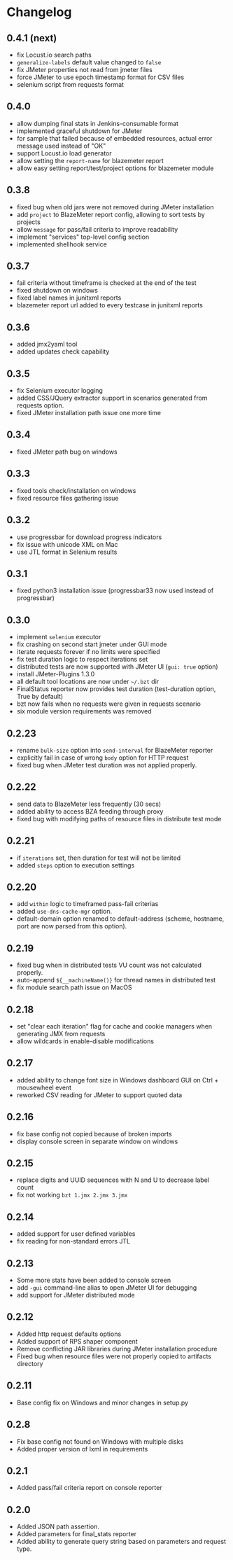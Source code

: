 # Changelog

## 0.4.1 (next)
 - fix Locust.io search paths
 - `generalize-labels` default value changed to `false`
 - fix JMeter properties not read from jmeter files
 - force JMeter to use epoch timestamp format for CSV files
 - selenium script from requests format

## 0.4.0
 - allow dumping final stats in Jenkins-consumable format
 - implemented graceful shutdown for JMeter
 - for sample that failed because of embedded resources, actual error message used instead of "OK"
 - support Locust.io load generator
 - allow setting the `report-name` for blazemeter report
 - allow easy setting report/test/project options for blazemeter module

## 0.3.8
  - fixed bug when old jars were not removed during JMeter installation
  - add `project` to BlazeMeter report config, allowing to sort tests by projects
  - allow `message` for pass/fail criteria to improve readability
  - implement "services" top-level config section
  - implemented shellhook service

## 0.3.7
  - fail criteria without timeframe is checked at the end of the test
  - fixed shutdown on windows
  - fixed label names in junitxml reports
  - blazemeter report url added to every testcase in junitxml reports

## 0.3.6
  - added jmx2yaml tool
  - added updates check capability

## 0.3.5
  - fix Selenium executor logging
  - added CSS/JQuery extractor support in scenarios generated from requests option.
  - fixed JMeter installation path issue one more time

## 0.3.4
  - fixed JMeter path bug on windows
  
## 0.3.3
  - fixed tools check/installation on windows
  - fixed resource files gathering issue

## 0.3.2
  - use progressbar for download progress indicators
  - fix issue with unicode XML on Mac
  - use JTL format in Selenium results

## 0.3.1
  - fixed python3 installation issue (progressbar33 now used instead of progressbar)

## 0.3.0
  - implement `selenium` executor
  - fix crashing on second start jmeter under GUI mode
  - iterate requests forever if no limits were specified
  - fix test duration logic to respect iterations set
  - distributed tests are now supported with JMeter UI (`gui: true` option)
  - install JMeter-Plugins 1.3.0
  - all default tool locations are now under `~/.bzt` dir
  - FinalStatus reporter now provides test duration (test-duration option, True by default)
  - bzt now fails when no requests were given in requests scenario
  - six module version requirements was removed

## 0.2.23
  - rename `bulk-size` option into `send-interval` for BlazeMeter reporter
  - explicitly fail in case of wrong `body` option for HTTP request
  - fixed bug when JMeter test duration was not applied properly.

## 0.2.22
  - send data to BlazeMeter less frequently (30 secs)
  - added ability to access BZA feeding through proxy
  - fixed bug with modifying paths of resource files in distribute test mode
  
## 0.2.21
  - if `iterations` set, then duration for test will not be limited
  - added `steps` option to execution settings
  
## 0.2.20
  - add `within` logic to timeframed pass-fail criterias
  - added `use-dns-cache-mgr` option.
  - default-domain option renamed to default-address (scheme, hostname, port are now parsed from this option).
  
## 0.2.19
  - fixed bug when in distributed tests VU count was not calculated properly.
  - auto-append `${__machineName()}` for thread names in distributed test
  - fix module search path issue on MacOS

## 0.2.18
  - set "clear each iteration" flag for cache and cookie managers when generating JMX from requests
  - allow wildcards in enable-disable modifications  

## 0.2.17
  - added ability to change font size in Windows dashboard GUI on Ctrl + mousewheel event
  - reworked CSV reading for JMeter to support quoted data

## 0.2.16
  - fix base config not copied because of broken imports
  - display console screen in separate window on windows

## 0.2.15
  - replace digits and UUID sequences with N and U to decrease label count
  - fix not working `bzt 1.jmx 2.jmx 3.jmx`

## 0.2.14
  - added support for user defined variables
  - fix reading for non-standard errors JTL

## 0.2.13
  - Some more stats have been added to console screen
  - add `-gui` command-line alias to open JMeter UI for debugging
  - add support for JMeter distributed mode
  
## 0.2.12
  - Added http request defaults options
  - Added support of RPS shaper component
  - Remove conflicting JAR libraries during JMeter installation procedure
  - Fixed bug when resource files were not properly copied to artifacts directory

## 0.2.11
  - Base config fix on Windows and minor changes in setup.py

## 0.2.8
  - Fix base config not found on Windows with multiple disks
  - Added proper version of lxml in requirements

## 0.2.1
  - Added pass/fail criteria report on console reporter

## 0.2.0
  - Added JSON path assertion.
  - Added parameters for final_stats reporter
  - Added ability to generate query string based on parameters and request type.
